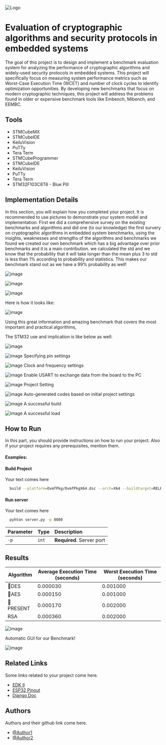 
![Logo](https://via.placeholder.com/600x150?text=Your+Logo+Here+600x150)


# Evaluation of cryptographic algorithms and security protocols in embedded systems

The goal of this project is to design and implement a benchmark evaluation system for analyzing the performance of cryptographic algorithms and widely-used security protocols in embedded systems. This project will specifically focus on measuring system performance metrics such as Worst-Case Execution Time (WCET) and number of clock cycles to identify optimization opportunities. By developing new benchmarks that focus on modern cryptographic techniques, this project will address the problems found in older or expensive benchmark tools like Embench, Mibench, and EEMBC.


## Tools
- STMCubeMX
- STMCubeIDE
- KeiluVision
- PuTTy
- Tera Term
- STMCubeProgrammer
- STMCubeIDE
- KeiluVision
- PuTTy
- Tera Term
- STM32F103C8T6 - Blue Pill

## Implementation Details

In this section, you will explain how you completed your project. It is recommended to use pictures to demonstrate your system model and implementation.
First we did a comprehensive survey on the existing benchmarks and algorithms and did one (to our knowledge) the first survery on cryptographic algorithms in embedded system benchmarks, using the insights, weaknesses and strengths of the algorithms and benchmarks we found we created our own benchmark which has a big advantage over prior benchmarks and it is a main contribution. we calculated the std and we know that the probability that it will take longer than the mean plus 3 to std is less than 1% according to probability and statistics. This makes our benchmark stand out as we have a 99% probability as well!

![image](https://github.com/user-attachments/assets/cb0c0cbc-d05f-414b-9316-59ad62a312dd)

![image](https://github.com/user-attachments/assets/305d547f-65e4-4818-9cc8-8de1afed0bc1)

![image](https://github.com/user-attachments/assets/0e36e8a6-2305-42b4-9259-aeffc5b28d4f)

Here is how it looks like: 

![image](https://github.com/user-attachments/assets/037b6760-173d-45c8-b1d0-bc54c4ca1ec8)

Using this great information and amazing benchmark that covers the most important and practical algorithms, 

The STM32 use and implication is like below as well:

![image](https://github.com/user-attachments/assets/7eaac601-717e-4c98-81a9-089c3ea68d6c)

![image](https://github.com/user-attachments/assets/4fe4fffe-97e6-4d14-adab-42fe7d13daa2)
Specifying pin settings

![image](https://github.com/user-attachments/assets/10b8fe68-88e3-4ec0-a3ee-510356025144)
Clock and frequency settings

![image](https://github.com/user-attachments/assets/5d486b85-2e63-4444-9809-ff1427a4f26a)
Enable USART to exchange data from the board to the PC

![image](https://github.com/user-attachments/assets/12494923-6f19-44c9-b4e4-0deff1e18619)
Project Setting

![image](https://github.com/user-attachments/assets/11b8d927-3318-49c9-bce5-2f55733ff66b)
Auto-generated codes based on initial project settings

![image](https://github.com/user-attachments/assets/f5c75f11-9470-47dd-abff-95cd051b8d3c)
A successful build 

![image](https://github.com/user-attachments/assets/e7dfe622-ee02-463d-9ebc-43cb0e86b22a)
A successful load 


## How to Run

In this part, you should provide instructions on how to run your project. Also if your project requires any prerequisites, mention them. 

#### Examples:
#### Build Project
Your text comes here
```bash
  build --platform=OvmfPkg/OvmfPkgX64.dsc --arch=X64 --buildtarget=RELEASE --tagname=GCC5
```

#### Run server
Your text comes here
```bash
  pyhton server.py -p 8080
```

| Parameter | Type     | Description                |
| :-------- | :------- | :------------------------- |
| `-p` | `int` | **Required**. Server port |



## Results
| Algorithm | Average Execution Time (seconds) | Worst Execution Time (seconds) |
|-----------|---------------------------------|-------------------------------|
| 🥇DES       | 0.000030                        | 0.001000                      |
| 🥈AES       | 0.000150                        | 0.001000                      |
| 🥉PRESENT   | 0.000170                        | 0.002000                      |
| RSA       | 0.000360                        | 0.002000                      |


![image](https://github.com/user-attachments/assets/a50faeb5-2a85-4e49-91a3-d28f8efb9a83)

Automatic GUI for our Benchmark!

![image](https://github.com/user-attachments/assets/194dfa4c-684e-4eba-801f-0a5ce864639d)


## Related Links
Some links related to your project come here.
 - [EDK II](https://github.com/tianocore/edk2)
 - [ESP32 Pinout](https://randomnerdtutorials.com/esp32-pinout-reference-gpios/)
 - [Django Doc](https://docs.djangoproject.com/en/5.0/)


## Authors
Authors and their github link come here.
- [@Author1](https://github.com/Sharif-University-ESRLab)
- [@Author2](https://github.com/Sharif-University-ESRLab)

